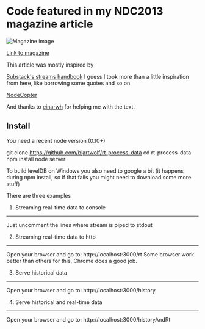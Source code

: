 Code featured in my NDC2013 magazine article
============================================

![Magazine image](http://www.programutvikling.no/images//TheDeveloper/The%20Developer%202nd%20edition.jpg)

[Link to magazine](http://www.programutvikling.no/artikkel/om-oss/the-developer/2613)

This article was mostly inspired by

[Substack's streams handbook](https://github.com/substack/stream-handbook) I guess I took more than a little inspiration from here, like borrowing some quotes and so on.

[NodeCopter](http://nodecopter.com/)

And thanks to [einarwh](https://twitter.com/einarwh) for helping me with the text.

Install
-------
You need a recent node version (0.10+)

git clone https://github.com/bjartwolf/rt-process-data
cd rt-process-data
npm install
node server

To build levelDB on Windows you also need to google a bit (it happens during npm install, so if that fails you might need to download some more stuff)

There are three examples

1. Streaming real-time data to console 
--------------------------------------
Just uncomment the lines where stream is piped to stdout

2. Streaming real-time data to http 
-----------------------------------
Open your browser and go to: http://localhost:3000/rt
Some browser work better than others for this, Chrome does a good
job.

3. Serve historical data 
------------------------
Open your browser and go to: http://localhost:3000/history

4. Serve historical and real-time data 
--------------------------------------
Open your browser and go to: http://localhost:3000/historyAndRt

